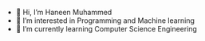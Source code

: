 - 👋 Hi, I’m Haneen Muhammed
- 👀 I’m interested in Programming and Machine learning
- 🌱 I’m currently learning Computer Science Engineering


<!---
haneenmuhammed2005/haneenmuhammed2005 is a ✨ special ✨ repository because its `README.md` (this file) appears on your GitHub profile.
You can click the Preview link to take a look at your changes.
--->
